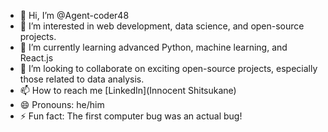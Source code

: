- 👋 Hi, I’m @Agent-coder48
- 👀 I’m interested in web development, data science, and open-source projects.
- 🌱 I’m currently learning advanced Python, machine learning, and React.js
- 💞️ I’m looking to collaborate on exciting open-source projects, especially those related to data analysis.
- 📫 How to reach me [LinkedIn](Innocent Shitsukane)
- 😄 Pronouns: he/him
- ⚡ Fun fact: The first computer bug was an actual bug!

<!---
Agent-coder48/Agent-coder48 is a ✨ special ✨ repository because its `README.md` (this file) appears on your GitHub profile.
You can click the Preview link to take a look at your changes.
--->
